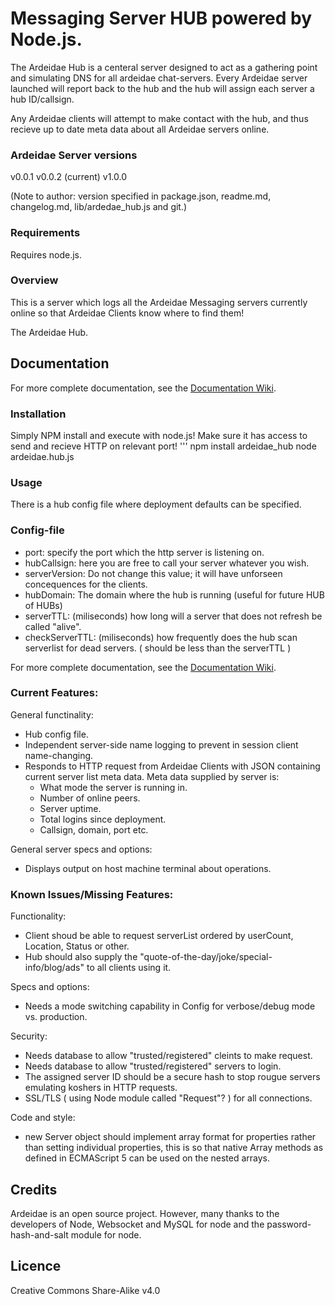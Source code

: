 
# Messaging Server HUB powered by Node.js.
The Ardeidae Hub is a centeral server designed to act as a gathering point and simulating DNS for all ardeidae chat-servers. Every Ardeidae server launched will report back to the hub and the hub will assign each server a hub ID/callsign.

Any Ardeidae clients will attempt to make contact with the hub, and thus recieve up to date meta data about all Ardeidae servers online.



### Ardeidae Server versions
v0.0.1
v0.0.2 (current)
v1.0.0


(Note to author:
version specified in package.json, readme.md, changelog.md, lib/ardedae_hub.js and git.)



### Requirements
Requires node.js.



### Overview
This is a server which logs all the Ardeidae Messaging servers currently online so that Ardeidae Clients know where to find them!

The Ardeidae Hub.



## Documentation
For more complete documentation, see the [Documentation Wiki](http://www.student.bth.se/~kawe14/javascript/kmom10/documentation_hub.php).



### Installation
Simply NPM install and execute with node.js! Make sure it has access to send and recieve HTTP on relevant port!
'''
npm install ardeidae_hub
node ardeidae.hub.js



### Usage
There is a hub config file where deployment defaults can be specified.



### Config-file
* port: specify the port which the http server is listening on.
* hubCallsign: here you are free to call your server whatever you wish.
* serverVersion: Do not change this value; it will have unforseen concequences for the clients.
* hubDomain: The domain where the hub is running (useful for future HUB of HUBs)
* serverTTL: (miliseconds) how long will a server that does not refresh be called "alive".
* checkServerTTL: (miliseconds) how frequently does the hub scan serverlist for dead servers. ( should be less than the serverTTL )


For more complete documentation, see the [Documentation Wiki](http://www.student.bth.se/~kawe14/javascript/kmom10/documentation_hub.php).



### Current Features:
General functinality:
* Hub config file.
* Independent server-side name logging to prevent in session client name-changing.
* Responds to HTTP request from Ardeidae Clients with JSON containing current server list meta data.
	Meta data supplied by server is:
	- What mode the server is running in.
	- Number of online peers.
	- Server uptime.
	- Total logins since deployment.
	- Callsign, domain, port etc.

General server specs and options:
* Displays output on host machine terminal about operations.



### Known Issues/Missing Features:
Functionality:
* Client shoud be able to request serverList ordered by userCount, Location, Status or other.
* Hub should also supply the "quote-of-the-day/joke/special-info/blog/ads" to all clients using it.

Specs and options:
* Needs a mode switching capability in Config for verbose/debug mode vs. production.

Security:
* Needs database to allow "trusted/registered" cleints to make request.
* Needs database to allow "trusted/registered" servers to login.
* The assigned server ID should be a secure hash to stop rougue servers emulating koshers in HTTP requests.
* SSL/TLS ( using Node module called "Request"? ) for all connections.

Code and style:
* new Server object should implement array format for properties rather than setting individual properties, this is so that native Array methods as defined in ECMAScript 5 can be used on the nested arrays.



## Credits
Ardeidae is an open source project. However, many thanks to the developers of Node, Websocket and MySQL for node and the password-hash-and-salt module for node.



## Licence
Creative Commons Share-Alike v4.0




